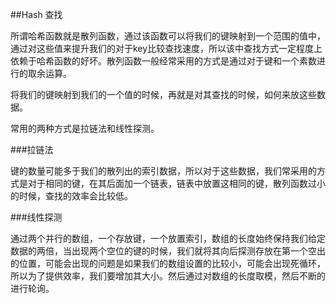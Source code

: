 ##Hash 查找

所谓哈希函数就是散列函数，通过该函数可以将我们的键映射到一个范围的值中，通过对这些值来提升我们的对于key比较查找速度，所以该中查找方式一定程度上依赖于哈希函数的好坏。散列函数一般经常采用的方式是通过对于键和一个素数进行的取余运算。

将我们的键映射到我们的一个值的时候，再就是对其查找的时候，如何来放这些数据。

常用的两种方式是拉链法和线性探测。

###拉链法

键的数量可能多于我们的散列出的索引数据，所以对于这些数据，我们常采用的方式是对于相同的键，在其后面加一个链表，链表中放置这相同的键，散列函数过小的时候，查找的效率会比较低。

###线性探测

通过两个并行的数组，一个存放键，一个放置索引，数组的长度始终保持我们给定数据的两倍，当出现两个空位的键的时候，我们就将其向后探测存放在第一个空出的位置，可能会出现的问题是如果我们的数组设置的比较小，可能会出现死循环，所以为了提供效率，我们要增加其大小。然后通过对数组的长度取模，然后不断的进行轮询。